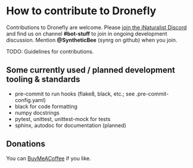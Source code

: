 # How to contribute to Dronefly

Contributions to Dronefly are welcome. Please [join the iNaturalist Discord](https://discord.gg/kHAUzVR)
and find us on channel **#bot-stuff** to join in ongoing development discussion. Mention **\@SyntheticBee** (synrg on github) when
you join.

TODO: Guidelines for contributions.

## Some currently used / planned development tooling & standards

- pre-commit to run hooks (flake8, black, etc.; see .pre-commit-config.yaml)
- black for code formatting
- numpy docstrings
- pytest, unittest, unittest-mock for tests
- sphinx, autodoc for documentation (planned)

## Donations

You can [BuyMeACoffee](https://www.buymeacoffee.com/SyntheticBee) if you like.
